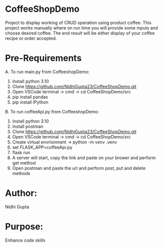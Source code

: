 # CoffeeShopDemo
Project to display working of CRUD operation using product coffee. This project works manually where on run time you will provide some inputs and choose desired coffee. The end result will be either display of your coffee recipe or order accepted.

# Pre-Requirements
A. To run main.py from CoffeeshopDemo:
1. Install python 3.10
2. Clone https://github.com/NidhiGupta23/CoffeeShopDemo.git
3. Open VSCode terminal -> cmd -> cd CoffeeShopDemo/src
4. pip install pandas
5. pip install IPython

B. To run coffeeApi.py from CoffeeshopDemo:
1. Install python 3.10
2. Install postman
2. Clone https://github.com/NidhiGupta23/CoffeeShopDemo.git
3. Open VSCode terminal -> cmd -> cd CoffeeShopDemo/src
4. Create virtual envrionment -> python -m venv .venv
5. set FLASK_APP=coffeeApi.py
6. flask run
7. A server will start, copy the link and paste on your brower and perform get method
8. Open postman and paste the url and perform post, put and delete methods


# Author:
Nidhi Gupta

# Purpose: 
Enhance code skills
